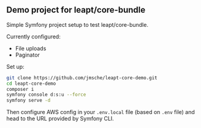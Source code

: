 Demo project for leapt/core-bundle
----------------------------------

Simple Symfony project setup to test leapt/core-bundle.

Currently configured:

* File uploads
* Paginator

Set up:

```bash
git clone https://github.com/jmsche/leapt-core-demo.git
cd leapt-core-demo
composer i
symfony console d:s:u --force
symfony serve -d
```

Then configure AWS config in your `.env.local` file (based on `.env` file) and head to the URL provided by Symfony CLI.
